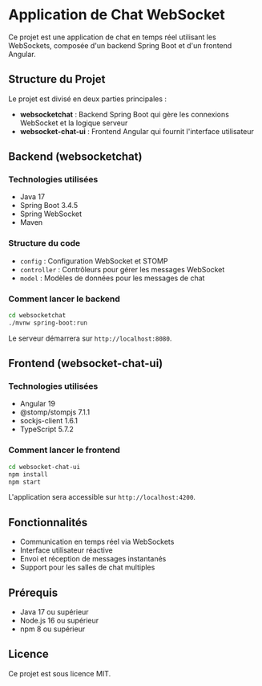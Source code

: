 # Application de Chat WebSocket

Ce projet est une application de chat en temps réel utilisant les WebSockets, composée d'un backend Spring Boot et d'un frontend Angular.

## Structure du Projet

Le projet est divisé en deux parties principales :

- **websocketchat** : Backend Spring Boot qui gère les connexions WebSocket et la logique serveur
- **websocket-chat-ui** : Frontend Angular qui fournit l'interface utilisateur

## Backend (websocketchat)

### Technologies utilisées
- Java 17
- Spring Boot 3.4.5
- Spring WebSocket
- Maven

### Structure du code
- `config` : Configuration WebSocket et STOMP
- `controller` : Contrôleurs pour gérer les messages WebSocket
- `model` : Modèles de données pour les messages de chat

### Comment lancer le backend
```bash
cd websocketchat
./mvnw spring-boot:run
```

Le serveur démarrera sur `http://localhost:8080`.

## Frontend (websocket-chat-ui)

### Technologies utilisées
- Angular 19
- @stomp/stompjs 7.1.1
- sockjs-client 1.6.1
- TypeScript 5.7.2

### Comment lancer le frontend
```bash
cd websocket-chat-ui
npm install
npm start
```

L'application sera accessible sur `http://localhost:4200`.

## Fonctionnalités

- Communication en temps réel via WebSockets
- Interface utilisateur réactive
- Envoi et réception de messages instantanés
- Support pour les salles de chat multiples

## Prérequis

- Java 17 ou supérieur
- Node.js 16 ou supérieur
- npm 8 ou supérieur

## Licence

Ce projet est sous licence MIT.
